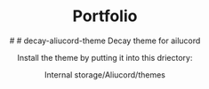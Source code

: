 <div align="center">
  <h1>Portfolio </h1># 
# decay-aliucord-theme
Decay theme for ailucord

Install the theme by putting it into this driectory:

Internal storage/Aliucord/themes
